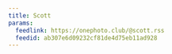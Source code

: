 ```yaml
---
title: Scott
params:
  feedlink: https://onephoto.club/@scott.rss
  feedid: ab307e6d09232cf81de4d75eb11ad928
---
```

